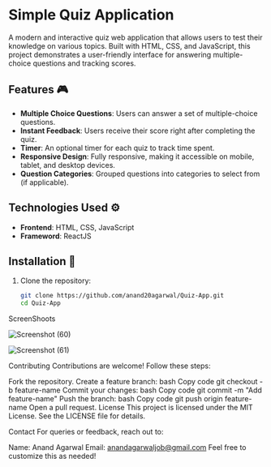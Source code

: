 # Simple Quiz Application

A modern and interactive quiz web application that allows users to test their knowledge on various topics. Built with HTML, CSS, and JavaScript, this project demonstrates a user-friendly interface for answering multiple-choice questions and tracking scores.

## Features 🎮 
- **Multiple Choice Questions**: Users can answer a set of multiple-choice questions.
- **Instant Feedback**: Users receive their score right after completing the quiz.
- **Timer**: An optional timer for each quiz to track time spent.
- **Responsive Design**: Fully responsive, making it accessible on mobile, tablet, and desktop devices.
- **Question Categories**: Grouped questions into categories to select from (if applicable).

## Technologies Used ⚙️
- **Frontend**: HTML, CSS, JavaScript
- **Frameword**: ReactJS
## Installation 🔧
1. Clone the repository:
   ```bash
   git clone https://github.com/anand20agarwal/Quiz-App.git
   cd Quiz-App


ScreenShoots

![Screenshot (60)](https://github.com/user-attachments/assets/78ffabd7-f256-46c4-a48d-efcd85f3e890)



![Screenshot (61)](https://github.com/user-attachments/assets/5dbe1bdf-16a0-4419-a095-e4edbbfc118f)





Contributing Contributions are welcome! Follow these steps:

Fork the repository. Create a feature branch: bash Copy code git checkout -b feature-name Commit your changes: bash Copy code git commit -m "Add feature-name" Push the branch: bash Copy code git push origin feature-name Open a pull request. License This project is licensed under the MIT License. See the LICENSE file for details.

Contact For queries or feedback, reach out to:

Name: Anand Agarwal Email: anandagarwaljob@gmail.com Feel free to customize this as needed!

